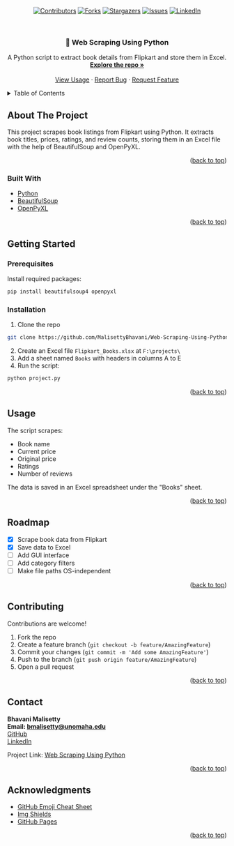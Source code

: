 <!-- Improved compatibility of back to top link -->
<a id="readme-top"></a>
<div align="center">

<!-- PROJECT SHIELDS -->
[![Contributors][contributors-shield]][contributors-url]
[![Forks][forks-shield]][forks-url]
[![Stargazers][stars-shield]][stars-url]
[![Issues][issues-shield]][issues-url]
[![LinkedIn][linkedin-shield]][linkedin-url]
</div>

<!-- PROJECT LOGO -->
<br />
<div align="center">
  <h3 align="center">📘 Web Scraping Using Python</h3>

  <p align="center">
    A Python script to extract book details from Flipkart and store them in Excel.
    <br />
    <a href="https://github.com/MalisettyBhavani/Web-Scraping-Using-Python"><strong>Explore the repo »</strong></a>
    <br />
    <br />
    <a href="#usage">View Usage</a>
    ·
    <a href="https://github.com/MalisettyBhavani/Web-Scraping-Using-Python/issues">Report Bug</a>
    ·
    <a href="https://github.com/MalisettyBhavani/Web-Scraping-Using-Python/issues">Request Feature</a>
  </p>
</div>

<!-- TABLE OF CONTENTS -->
<details>
  <summary>Table of Contents</summary>
  <ol>
    <li><a href="#about-the-project">About The Project</a></li>
    <li><a href="#built-with">Built With</a></li>
    <li><a href="#getting-started">Getting Started</a></li>
    <li><a href="#usage">Usage</a></li>
    <li><a href="#roadmap">Roadmap</a></li>
    <li><a href="#contributing">Contributing</a></li>
    <li><a href="#contact">Contact</a></li>
    <li><a href="#acknowledgments">Acknowledgments</a></li>
  </ol>
</details>

<!-- ABOUT THE PROJECT -->
## About The Project

This project scrapes book listings from Flipkart using Python. It extracts book titles, prices, ratings, and review counts, storing them in an Excel file with the help of BeautifulSoup and OpenPyXL.

<p align="right">(<a href="#readme-top">back to top</a>)</p>

### Built With

* [Python](https://www.python.org/)
* [BeautifulSoup](https://pypi.org/project/beautifulsoup4/)
* [OpenPyXL](https://openpyxl.readthedocs.io/)

<p align="right">(<a href="#readme-top">back to top</a>)</p>

<!-- GETTING STARTED -->
## Getting Started

### Prerequisites

Install required packages:
```sh
pip install beautifulsoup4 openpyxl
```

### Installation

1. Clone the repo
```sh
git clone https://github.com/MalisettyBhavani/Web-Scraping-Using-Python.git
```
2. Create an Excel file `Flipkart_Books.xlsx` at `F:\projects\`
3. Add a sheet named `Books` with headers in columns A to E
4. Run the script:
```sh
python project.py
```

<p align="right">(<a href="#readme-top">back to top</a>)</p>

<!-- USAGE EXAMPLES -->
## Usage

The script scrapes:
- Book name
- Current price
- Original price
- Ratings
- Number of reviews

The data is saved in an Excel spreadsheet under the "Books" sheet.

<p align="right">(<a href="#readme-top">back to top</a>)</p>

<!-- ROADMAP -->
## Roadmap

- [x] Scrape book data from Flipkart
- [x] Save data to Excel
- [ ] Add GUI interface
- [ ] Add category filters
- [ ] Make file paths OS-independent

<p align="right">(<a href="#readme-top">back to top</a>)</p>

<!-- CONTRIBUTING -->
## Contributing

Contributions are welcome!
1. Fork the repo
2. Create a feature branch (`git checkout -b feature/AmazingFeature`)
3. Commit your changes (`git commit -m 'Add some AmazingFeature'`)
4. Push to the branch (`git push origin feature/AmazingFeature`)
5. Open a pull request

<p align="right">(<a href="#readme-top">back to top</a>)</p>

<!-- CONTACT -->
## Contact

**Bhavani Malisetty**  
**Email: bmalisetty@unomaha.edu**  
[GitHub](https://github.com/MalisettyBhavani)  
[LinkedIn](https://linkedin.com/in/malisettybhavani)

Project Link: [Web Scraping Using Python](https://github.com/MalisettyBhavani/Web-Scraping-Using-Python)

<p align="right">(<a href="#readme-top">back to top</a>)</p>

<!-- ACKNOWLEDGMENTS -->
## Acknowledgments

* [GitHub Emoji Cheat Sheet](https://www.webpagefx.com/tools/emoji-cheat-sheet)
* [Img Shields](https://shields.io)
* [GitHub Pages](https://pages.github.com)

<p align="right">(<a href="#readme-top">back to top</a>)</p>

<!-- MARKDOWN LINKS & IMAGES -->
[contributors-shield]: https://img.shields.io/github/contributors/MalisettyBhavani/Web-Scraping-Using-Python.svg?style=for-the-badge
[contributors-url]: https://github.com/MalisettyBhavani/Web-Scraping-Using-Python/graphs/contributors
[forks-shield]: https://img.shields.io/github/forks/MalisettyBhavani/Web-Scraping-Using-Python.svg?style=for-the-badge
[forks-url]: https://github.com/MalisettyBhavani/Web-Scraping-Using-Python/network/members
[stars-shield]: https://img.shields.io/github/stars/MalisettyBhavani/Web-Scraping-Using-Python.svg?style=for-the-badge
[stars-url]: https://github.com/MalisettyBhavani/Web-Scraping-Using-Python/stargazers
[issues-shield]: https://img.shields.io/github/issues/MalisettyBhavani/Web-Scraping-Using-Python.svg?style=for-the-badge
[issues-url]: https://github.com/MalisettyBhavani/Web-Scraping-Using-Python/issues
[license-shield]: https://img.shields.io/github/license/MalisettyBhavani/Web-Scraping-Using-Python.svg?style=for-the-badge
[license-url]: https://github.com/MalisettyBhavani/Web-Scraping-Using-Python/blob/main/LICENSE
[linkedin-shield]: https://img.shields.io/badge/-LinkedIn-black.svg?style=for-the-badge&logo=linkedin&colorB=555
[linkedin-url]: https://www.linkedin.com/in/bhavani-malisetty/
